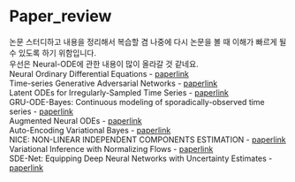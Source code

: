 # Paper_review
논문 스터디하고 내용을 정리해서 복습할 겸 나중에 다시 논문을 볼 때 이해가 빠르게 될 수 있도록 하기 위함입니다. <br/>
우선은 Neural-ODE에 관한 내용이 많이 올라갈 것 같네요.<br/>
Neural Ordinary Differential Equations - [paperlink](https://arxiv.org/abs/1806.07366) <br/>
Time-series Generative Adversarial Networks - [paperlink](https://papers.nips.cc/paper/2019/hash/c9efe5f26cd17ba6216bbe2a7d26d490-Abstract.html) <br/>
Latent ODEs for Irregularly-Sampled Time Series - [paperlink](https://arxiv.org/abs/1907.03907) <br/>
GRU-ODE-Bayes: Continuous modeling of sporadically-observed time series - [paperlink](https://arxiv.org/abs/1905.12374) <br/>
Augmented Neural ODEs - [paperlink](https://arxiv.org/abs/1904.01681)<br/>
Auto-Encoding Variational Bayes - [paperlink](https://arxiv.org/abs/1312.6114)<br/>
NICE: NON-LINEAR INDEPENDENT COMPONENTS ESTIMATION - [paperlink](https://arxiv.org/abs/1410.8516)<br/>
Variational Inference with Normalizing Flows - [paperlink](https://arxiv.org/abs/1505.05770)<br/>
SDE-Net: Equipping Deep Neural Networks with Uncertainty Estimates - [paperlink](https://arxiv.org/abs/2008.10546)<br/>
